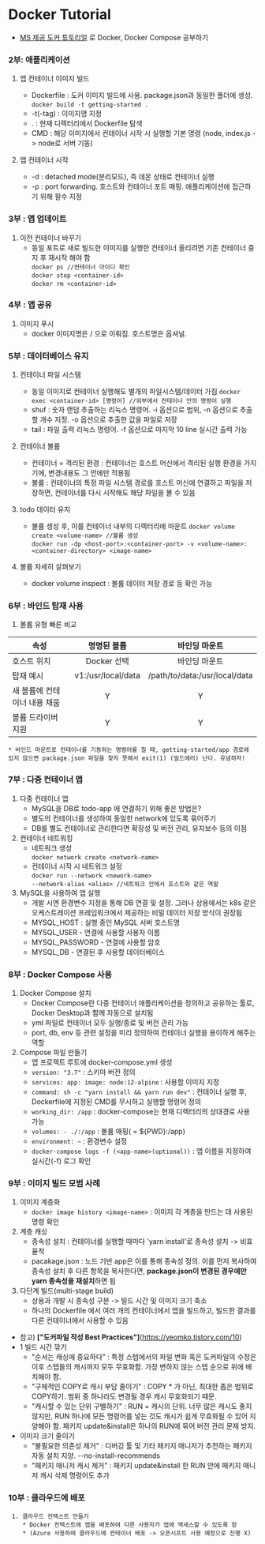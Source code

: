# Docker Tutorial
* [MS 제공 도커 튜토리얼](https://docs.microsoft.com/ko-kr/visualstudio/docker/tutorials/your-application) 로 Docker, Docker Compose 공부하기  
  
### 2부: 애플리케이션
 1. 앱 컨테이너 이미지 빌드
     * Dockerfile : 도커 이미지 빌드에 사용. package.json과 동일한 폴더에 생성.  
          `docker build -t getting-started .`
     * -t(-tag) : 이미지명 지정
     * . : 현재 디렉터리에서 Dockerfile 탐색
     * CMD : 해당 이미지에서 컨테이너 시작 시 실행할 기본 명령 (node, index.js -> node로 서버 기동)  
       
 2. 앱 컨테이너 시작
     * -d : detached mode(분리모드), 즉 데몬 상태로 컨테이너 실행
     * -p : port forwarding. 호스트와 컨테이너 포트 매핑. 애플리케이션에 접근하기 위해 필수 지정  
  
### 3부 : 앱 업데이트
 1. 이전 컨테이너 바꾸기
     * 동일 포트로 새로 빌드한 이미지를 실행한 컨테이너 올리려면 기존 컨테이너 중지 후 재시작 해야 함  
     `docker ps //컨테이너 아이디 확인`  
     `docker stop <container-id>`  
     `docker rm <container-id>`  
  
### 4부 : 앱 공유
 1. 이미지 푸시
     * docker 이미지명은 <registry hostname>/<image name> 으로 이뤄짐. 호스트명은 옵셔널.  
  
### 5부 : 데이터베이스 유지
 1. 컨테이너 파일 시스템
     * 동일 이미지로 컨테이너 실행해도 별개의 파일시스템/데이터 가짐
     `docker exec <container-id> [명령어] //외부에서 컨테이너 안의 명령어 실행`
     * shuf : 숫자 랜덤 추출하는 리눅스 명령어. -i 옵션으로 범위, -n 옵션으로 추출할 개수 지정. -o 옵션으로 추출한 값을 파일로 저장
     * tail : 파일 출력 리눅스 명령어. -f 옵션으로 마지막 10 line 실시간 출력 가능  
   
 2. 컨테이너 볼륨
     * 컨테이너 = 격리된 환경 : 컨테이너는 호스트 머신에서 격리된 실행 환경을 가지기에, 변경내용도 그 안에만 적용됨
     * 볼륨 : 컨테이너의 특정 파일 시스템 경로를 호스트 머신에 연결하고 파일을 저장하면, 컨테이너를 다시 시작해도 해당 파일을 볼 수 있음  
 
 3. todo 데이터 유지
     * 볼륨 생성 후, 이를 컨테이너 내부의 디렉터리에 마운트
     `docker volume create <volume-name> //볼륨 생성`  
     `docker run -dp <host-port>:<container-port> -v <volume-name>:<container-directory> <image-name>`  
  
 4.  볼륨 자세히 살펴보기
     * docker volume inspect <volume-name> : 볼륨 데이터 저장 경로 등 확인 가능
 
### 6부 : 바인드 탑재 사용
 1. 볼륨 유형 빠른 비교  
  
| 속성 | 명명된 볼륨 | 바인딩 마운트  |
|---|:-:|:-:|
| 호스트 위치 | Docker 선택 | 바인딩 마운트 |
| 탑재 예시 | v1:/usr/local/data  | /path/to/data:/usr/local/data  |
|  새 볼륨에 컨테이너 내용 채움 | Y  |  Y |
|  볼륨 드라이버 지원 | Y  |  Y |

    * 바인드 마운트로 컨테이너를 기동하는 명령어를 칠 때, getting-started/app 경로에 있지 않으면 package.json 파일을 찾지 못해서 exit(1) (빌드에러) 난다. 유념하자!


### 7부 : 다중 컨테이너 앱
  1. 다중 컨테이너 앱
      * MySQL을 DB로 todo-app 에 연결하기 위해 좋은 방법은?
      * 별도의 컨테이너를 생성하여 동일한 network에 있도록 묶어주기
      * DB를 별도 컨테이너로 관리한다면 확장성 및 버전 관리, 유지보수 등의 이점  
  2. 컨테이너 네트워킹
      * 네트워크 생성  
      `docker network create <network-name>`  
      * 컨테이너 시작 시 네트워크 설정  
      `docker run --network <nework-name>`  
      `--network-alias <alias> //네트워크 안에서 호스트와 같은 역할`  
  3. MySQL을 사용하여 앱 실행
      * 개발 시엔 환경변수 지정을 통해 DB 연결 및 설정. 그러나 상용에서는 k8s 같은 오케스트레이션 프레임워크에서 제공하는 비밀 데이터 저장 방식이 권장됨
      * MYSQL_HOST : 실행 중인 MySQL 서버 호스트명
      * MYSQL_USER - 연결에 사용할 사용자 이름
      * MYSQL_PASSWORD - 연결에 사용할 암호
      * MYSQL_DB - 연결된 후 사용할 데이터베이스  

### 8부 : Docker Compose 사용
  1. Docker Compose 설치
      * Docker Compose란 다중 컨테이너 애플리케이션을 정의하고 공유하는 툴로, Docker Desktop과 함께 자동으로 설치됨
      * yml 파일로 컨테이너 모두 실행/종료 및 버전 관리 가능
      * port, db, env 등 관련 설정을 미리 정의하여 컨테이너 실행을 용이하게 해주는 역할
  2. Compose 파일 만들기
      * 앱 프로젝트 루트에 docker-compose.yml 생성
      * `version: "3.7"` : 스키마 버전 정의
      * `services: app: image: node:12-alpine` : 사용할 이미지 지정
      * `command: sh -c "yarn install && yarn run dev"` : 컨테이너 실행 후, Dockerfile에 지정된 CMD를 무시하고 실행할 명령어 정의
      * `working_dir: /app` : docker-compose는 현재 디렉터리의 상대경로 사용 가능
      * `volumes: - ./:/app` : 볼륨 매핑( = ${PWD}:/app)
      * `environment: ~` : 환경변수 설정
      * `docker-compose logs -f (<app-name>(optional))` : 앱 이름을 지정하여 실시간(-f) 로그 확인

### 9부 : 이미지 빌드 모범 사례
  1. 이미지 계층화
      * `docker image history <image-name>` : 이미지 각 계층을 만드는 데 사용된 명령 확인
  2. 계층 캐싱
      * 종속성 설치 : 컨테이너를 실행할 때마다 'yarn install'로 종속성 설치 -> 비효율적
      * pacakage.json : 노드 기반 app은 이를 통해 종속성 정의. 이를 먼저 복사하여 종속성 설치 후 다른 항목을 복사한다면, **package.json이 변경된 경우에만 yarn 종속성을 재설치**하면 됨
  3. 다단계 빌드(multi-stage build)
      * 상용과 개발 시 종속성 구분 -> 빌드 시간 및 이미지 크기 축소
      * 하나의 Dockerfile 에서 여러 개의 컨테이너에서 앱을 빌드하고, 빌드한 결과를 다른 컨테이너에서 사용할 수 있음  
  * 참고) **["도커파일 작성 Best Practices"]**(https://yeomko.tistory.com/10)
  * 1 빌드 시간 깎기
      * "순서는 캐싱에 중요하다" : 특정 스텝에서의 파일 변화 혹은 도커파일의 수정은 이후 스텝들의 캐시까지 모두 무효화함. 가장 변하지 않는 스텝 순으로 위에 배치해야 함.
      * "구체적인 COPY로 캐시 부담 줄이기" : COPY * 가 아닌, 최대한 좁은 범위로 COPY하기. 범위 중 하나라도 변경될 경우 캐시 무효화되기 때문.
      * "캐시할 수 있는 단위 구별하기" : RUN = 캐시의 단위. 너무 많은 캐시도 좋지 않지만, RUN 하나에 모든 명령어를 넣는 것도 캐시가 쉽게 무효화될 수 있어 지양해야 함. 패키지 update&install은 하나의 RUN에 묶어 버전 관리 문제 방지.
  * 이미지 크기 줄이기
      * "불필요한 의존성 제거" : 디버깅 툴 및 기타 패키지 매니저가 추천하는 패키지 자동 설치 지양. --no-install-recommends
      * "패키지 매니저 캐시 제거" : 패키지 update&install 한 RUN 안에 패키지 매니저 캐시 삭제 명령어도 추가
  
  ### 10부 : 클라우드에 배포
     1. 클라우드 컨텍스트 만들기
        * Docker 컨텍스트에 앱을 배포하여 다른 사용자가 앱에 액세스할 수 있도록 함
        * (Azure 사용하여 클라우드에 컨테이너 배포 -> 오픈시프트 사용 예정으로 진행 X)
